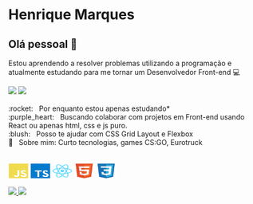 

# Henrique Marques

## Olá pessoal 👋
Estou aprendendo a resolver problemas utilizando a programação e atualmente estudando para me tornar um Desenvolvedor Front-end :computer:

<div>
  <a href="https://github.com/lhenriquedev"></a>
  <img height="180em" src="https://github-readme-stats.vercel.app/api?username=lhenriquedev&show_icons=true&theme=dracula&include_all_commits=true&count_private=true"/>
  <img height="180em" src="https://github-readme-stats.vercel.app/api/top-langs/?username=lhenriquedev&layout=compact&langs_count=7&theme=dracula"/>
</div>

<br/>

<div>
 :rocket:  &nbsp; Por enquanto estou apenas estudando*
 <br/> :purple_heart: &nbsp; Buscando colaborar com projetos em Front-end usando React ou apenas html, css e js puro.
 <br/> :blush: &nbsp; Posso te ajudar com CSS Grid Layout e Flexbox
 <br/> 💬  &nbsp; Sobre mim: Curto tecnologias, games CS:GO, Eurotruck
 <br/>
</div>

<br/>


<div style="display: inline_block"><br>
  <img align="center" alt="Henrique-Js" height="30" width="40" src="https://raw.githubusercontent.com/devicons/devicon/master/icons/javascript/javascript-plain.svg">
  <img align="center" alt="Henrique-Ts" height="30" width="40" src="https://raw.githubusercontent.com/devicons/devicon/master/icons/typescript/typescript-plain.svg">
  <img align="center" alt="Henrique-React" height="30" width="40" src="https://raw.githubusercontent.com/devicons/devicon/master/icons/react/react-original.svg">
  <img align="center" alt="Henrique-HTML" height="30" width="40" src="https://raw.githubusercontent.com/devicons/devicon/master/icons/html5/html5-original.svg">
  <img align="center" alt="Henrique-CSS" height="30" width="40" src="https://raw.githubusercontent.com/devicons/devicon/master/icons/css3/css3-original.svg">
</div>

<br/>

<div>
  <a href="https://linkedin.com/in/henriqueferris">
    <img src="https://img.shields.io/badge/LinkedIn-0077B5?style=for-the-badge&logo=linkedin&logoColor=white" />
  </a>
  <a href="https://twitter.com/lhenrique_dev?s=08">
    <img src="https://img.shields.io/badge/Twitter-1DA1F2?style=for-the-badge&logo=twitter&logoColor=white" />
  </a>
</div>
